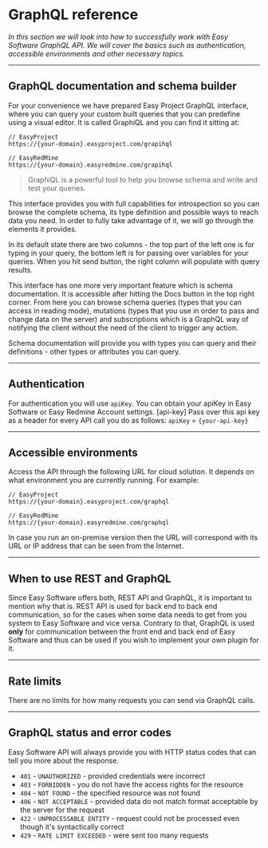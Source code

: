 # GraphQL reference

*In this section we will look into how to successfully work with Easy Software GraphQL API. We will cover the basics such as authentication, accessible environments and other necessary topics.*

---

## GraphQL documentation and schema builder
For your convenience we have prepared Easy Project GraphQL interface, where you can query your custom built queries that you can predefine using a visual editor. It is called GraphiQL and you can find it sitting at:

```http
// EasyProject 
https://{your-domain}.easyproject.com/grapihql

// EasyRedMine
https://{your-domain}.easyredmine.com/grapihql
```

> GraphiQL is a powerful tool to help you browse schema and write and test your queries.

This interface provides you with full capabilities for introspection so you can browse the complete schema, its type definition and possible ways to reach data you need. In order to fully take advantage of it, we will go through the elements it provides.

In its default state there are two columns - the top part of the left one is for typing in your query, the bottom left is for passing over variables for your queries. When you hit send button, the right column will populate with query results.

This interface has one more very important feature which is schema documentation. It is accessible after hitting the Docs button in the top right corner. From here you can browse schema queries (types that you can access in reading mode), mutations (types that you use in order to pass and change data on the server) and subscriptions which is a GraphQL way of notifying the client without the need of the client to trigger any action.

Schema documentation will provide you with types you can query and their definitions - other types or attributes you can query.

---

## Authentication
For authentication you will use `apiKey`.
You can obtain your apiKey in Easy Software or Easy Redmine Account settings.
[api-key]
Pass over this api key as a header for every API call you do as follows:
`apiKey` = `{your-api-key}`

---

## Accessible environments
Access the API through the following URL for cloud solution. It depends on what environment you are currently running. For example: 

```http
// EasyProject 
https://{your-domain}.easyproject.com/graphql

// EasyRedMine
https://{your-domain}.easyredmine.com/graphql
```

In case you run an on-premise version then the URL will correspond with its URL or IP address that can be seen from the Internet.

---

## When to use REST and GraphQL
Since Easy Software offers both, REST API and GraphQL, it is important to mention why that is.
REST API is used for back end to back end communication, so for the cases when some data needs to get from you system to Easy Software and vice versa.
Contrary to that, GraphQL is used **only** for communication between the front end and back end of Easy Software and thus can be used if you wish to implement your own plugin for it.

---

## Rate limits
There are no limits for how many requests you can send via GraphQL calls.

---


## GraphQL status and error codes
Easy Software API will always provide you with HTTP status codes that can tell you more about the response.

- `401` - `UNAUTHORIZED` - provided credentials were incorrect
- `403` - `FORBIDDEN` - you do not have the access rights for the resource
- `404` - `NOT FOUND` - the specified resource was not found
- `406` - `NOT ACCEPTABLE` - provided data do not match format acceptable by the server for the request
- `422` - `UNPROCESSABLE ENTITY` - request could not be processed even though it's syntactically correct
- `429` - `RATE LIMIT EXCEEDED` - were sent too many requests